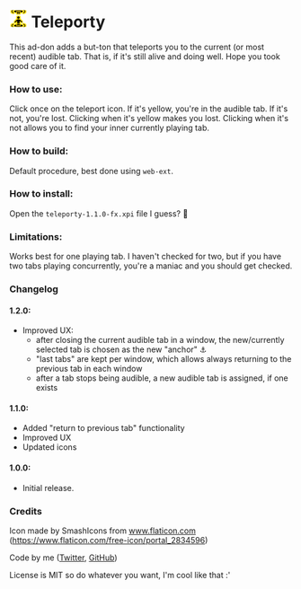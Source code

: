 # ![Teleporty icon](https://raw.githubusercontent.com/szczm/teleporty/master/icons/teleporty-active-32.png) Teleporty 

This ad-don adds a but-ton that teleports you to the current (or most recent) audible tab. That is, if it's still alive and doing well. Hope you took good care of it.

### How to use:
Click once on the teleport icon. If it's yellow, you're in the audible tab. If it's not, you're lost. Clicking when it's yellow makes you lost. Clicking when it's not allows you to find your inner currently playing tab.

### How to build:
Default procedure, best done using `web-ext`.

### How to install:
Open the `teleporty-1.1.0-fx.xpi` file I guess? 🤷

### Limitations:
Works best for one playing tab. I haven't checked for two, but if you have two tabs playing concurrently, you're a maniac and you should get checked.

### Changelog
#### 1.2.0:
 - Improved UX:
   - after closing the current audible tab in a window, the new/currently selected tab is chosen as the new "anchor" ⚓
   - "last tabs" are kept per window, which allows always returning to the previous tab in each window
   - after a tab stops being audible, a new audible tab is assigned, if one exists
#### 1.1.0:
- Added "return to previous tab" functionality
- Improved UX
- Updated icons
#### 1.0.0:
- Initial release.

### Credits
Icon made by SmashIcons from www.flaticon.com (https://www.flaticon.com/free-icon/portal_2834596)

Code by me \([Twitter](twitter.com/szczm_), [GitHub](github.com/szczm_)\)

License is MIT so do whatever you want, I'm cool like that :'
